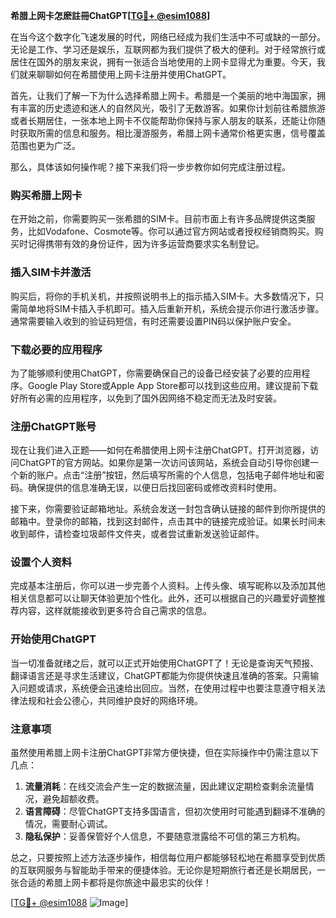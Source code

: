 **希腊上网卡怎麽註冊ChatGPT[[TG💪+ @esim1088](https://t.me/s/esim1088)]**

在当今这个数字化飞速发展的时代，网络已经成为我们生活中不可或缺的一部分。无论是工作、学习还是娱乐，互联网都为我们提供了极大的便利。对于经常旅行或居住在国外的朋友来说，拥有一张适合当地使用的上网卡显得尤为重要。今天，我们就来聊聊如何在希腊使用上网卡注册并使用ChatGPT。

首先，让我们了解一下为什么选择希腊上网卡。希腊是一个美丽的地中海国家，拥有丰富的历史遗迹和迷人的自然风光，吸引了无数游客。如果你计划前往希腊旅游或者长期居住，一张本地上网卡不仅能帮助你保持与家人朋友的联系，还能让你随时获取所需的信息和服务。相比漫游服务，希腊上网卡通常价格更实惠，信号覆盖范围也更为广泛。

那么，具体该如何操作呢？接下来我们将一步步教你如何完成注册过程。

### 购买希腊上网卡

在开始之前，你需要购买一张希腊的SIM卡。目前市面上有许多品牌提供这类服务，比如Vodafone、Cosmote等。你可以通过官方网站或者授权经销商购买。购买时记得携带有效的身份证件，因为许多运营商要求实名制登记。

### 插入SIM卡并激活

购买后，将你的手机关机，并按照说明书上的指示插入SIM卡。大多数情况下，只需简单地将SIM卡插入手机即可。插入后重新开机，系统会提示你进行激活步骤。通常需要输入收到的验证码短信，有时还需要设置PIN码以保护账户安全。

### 下载必要的应用程序

为了能够顺利使用ChatGPT，你需要确保自己的设备已经安装了必要的应用程序。Google Play Store或Apple App Store都可以找到这些应用。建议提前下载好所有必需的应用程序，以免到了国外因网络不稳定而无法及时安装。

### 注册ChatGPT账号

现在让我们进入正题——如何在希腊使用上网卡注册ChatGPT。打开浏览器，访问ChatGPT的官方网站。如果你是第一次访问该网站，系统会自动引导你创建一个新的账户。点击“注册”按钮，然后填写所需的个人信息，包括电子邮件地址和密码。确保提供的信息准确无误，以便日后找回密码或修改资料时使用。

接下来，你需要验证邮箱地址。系统会发送一封包含确认链接的邮件到你所提供的邮箱中。登录你的邮箱，找到这封邮件，点击其中的链接完成验证。如果长时间未收到邮件，请检查垃圾邮件文件夹，或者尝试重新发送验证邮件。

### 设置个人资料

完成基本注册后，你可以进一步完善个人资料。上传头像、填写昵称以及添加其他相关信息都可以让聊天体验更加个性化。此外，还可以根据自己的兴趣爱好调整推荐内容，这样就能接收到更多符合自己需求的信息。

### 开始使用ChatGPT

当一切准备就绪之后，就可以正式开始使用ChatGPT了！无论是查询天气预报、翻译语言还是寻求生活建议，ChatGPT都能为你提供快速且准确的答案。只需输入问题或请求，系统便会迅速给出回应。当然，在使用过程中也要注意遵守相关法律法规和社会公德心，共同维护良好的网络环境。

### 注意事项

虽然使用希腊上网卡注册ChatGPT非常方便快捷，但在实际操作中仍需注意以下几点：

1. **流量消耗**：在线交流会产生一定的数据流量，因此建议定期检查剩余流量情况，避免超额收费。
2. **语言障碍**：尽管ChatGPT支持多国语言，但初次使用时可能遇到翻译不准确的情况，需要耐心调试。
3. **隐私保护**：妥善保管好个人信息，不要随意泄露给不可信的第三方机构。

总之，只要按照上述方法逐步操作，相信每位用户都能够轻松地在希腊享受到优质的互联网服务与智能助手带来的便捷体验。无论你是短期旅行者还是长期居民，一张合适的希腊上网卡都将是你旅途中最忠实的伙伴！

[[TG💪+ @esim1088](https://t.me/s/esim1088) ![Image](https://i.postimg.cc/4NQfJmqS/Snipaste-2025-05-13-00-14-12.png)]